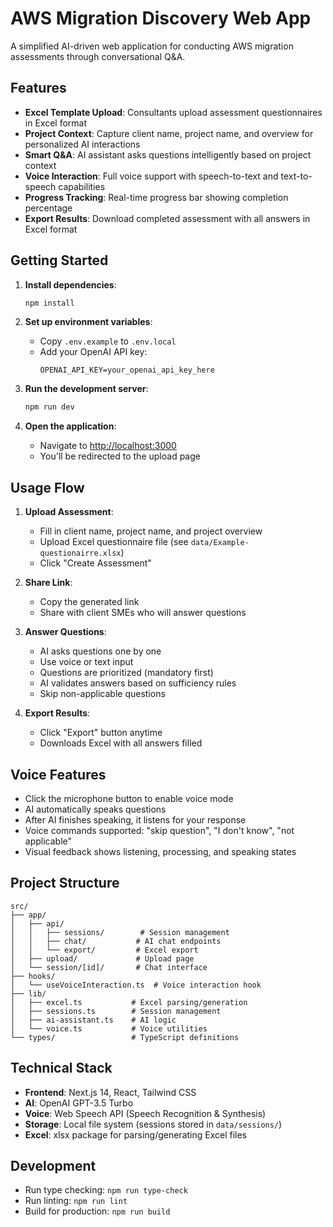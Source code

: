 # AWS Migration Discovery Web App

A simplified AI-driven web application for conducting AWS migration assessments through conversational Q&A.

## Features

- **Excel Template Upload**: Consultants upload assessment questionnaires in Excel format
- **Project Context**: Capture client name, project name, and overview for personalized AI interactions
- **Smart Q&A**: AI assistant asks questions intelligently based on project context
- **Voice Interaction**: Full voice support with speech-to-text and text-to-speech capabilities
- **Progress Tracking**: Real-time progress bar showing completion percentage
- **Export Results**: Download completed assessment with all answers in Excel format

## Getting Started

1. **Install dependencies**:
   ```bash
   npm install
   ```

2. **Set up environment variables**:
   - Copy `.env.example` to `.env.local`
   - Add your OpenAI API key:
     ```
     OPENAI_API_KEY=your_openai_api_key_here
     ```

3. **Run the development server**:
   ```bash
   npm run dev
   ```

4. **Open the application**:
   - Navigate to [http://localhost:3000](http://localhost:3000)
   - You'll be redirected to the upload page

## Usage Flow

1. **Upload Assessment**:
   - Fill in client name, project name, and project overview
   - Upload Excel questionnaire file (see `data/Example-questionairre.xlsx`)
   - Click "Create Assessment"

2. **Share Link**:
   - Copy the generated link
   - Share with client SMEs who will answer questions

3. **Answer Questions**:
   - AI asks questions one by one
   - Use voice or text input
   - Questions are prioritized (mandatory first)
   - AI validates answers based on sufficiency rules
   - Skip non-applicable questions

4. **Export Results**:
   - Click "Export" button anytime
   - Downloads Excel with all answers filled

## Voice Features

- Click the microphone button to enable voice mode
- AI automatically speaks questions
- After AI finishes speaking, it listens for your response
- Voice commands supported: "skip question", "I don't know", "not applicable"
- Visual feedback shows listening, processing, and speaking states

## Project Structure

```
src/
├── app/
│   ├── api/
│   │   ├── sessions/        # Session management
│   │   ├── chat/           # AI chat endpoints
│   │   └── export/         # Excel export
│   ├── upload/             # Upload page
│   └── session/[id]/       # Chat interface
├── hooks/
│   └── useVoiceInteraction.ts  # Voice interaction hook
├── lib/
│   ├── excel.ts           # Excel parsing/generation
│   ├── sessions.ts        # Session management
│   ├── ai-assistant.ts    # AI logic
│   └── voice.ts           # Voice utilities
└── types/                 # TypeScript definitions
```

## Technical Stack

- **Frontend**: Next.js 14, React, Tailwind CSS
- **AI**: OpenAI GPT-3.5 Turbo
- **Voice**: Web Speech API (Speech Recognition & Synthesis)
- **Storage**: Local file system (sessions stored in `data/sessions/`)
- **Excel**: xlsx package for parsing/generating Excel files

## Development

- Run type checking: `npm run type-check`
- Run linting: `npm run lint`
- Build for production: `npm run build`
